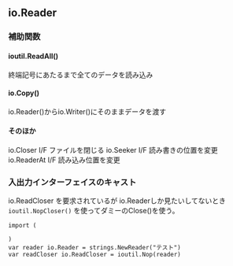 ## io.Reader

### 補助関数

#### ioutil.ReadAll()

終端記号にあたるまで全てのデータを読み込み

#### io.Copy()

io.Reader()からio.Writer()にそのままデータを渡す

#### そのほか

io.Closer I/F ファイルを閉じる
io.Seeker I/F 読み書きの位置を変更
io.ReaderAt I/F 読み込み位置を変更

### 入出力インターフェイスのキャスト

io.ReadCloser を要求されているが io.Readerしか見たいしてないとき
`ioutil.NopCloser()` を使ってダミーのClose()を使う。

```golang
import (

)
var reader io.Reader = strings.NewReader("テスト")
var readCloser io.ReadCloser = ioutil.Nop(reader)
```



